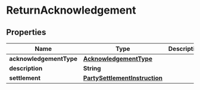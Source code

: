 # ReturnAcknowledgement

## Properties
Name | Type | Description | Notes
------------ | ------------- | ------------- | -------------
**acknowledgementType** | [**AcknowledgementType**](AcknowledgementType.md) |  | 
**description** | **String** |  |  [optional]
**settlement** | [**PartySettlementInstruction**](PartySettlementInstruction.md) |  |  [optional]
